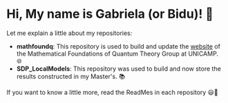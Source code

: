 # Hi, My name is Gabriela (or Bidu)! 👋

Let me explain a little about my repositories:

- **mathfoundq**: This repository is used to build and update the [website](https://www.ime.unicamp.br/~mfq/) of the Mathematical Foundations of Quantum Theory Group at UNICAMP. 🌐
- **SDP_LocalModels**: This repository was used to build and now store the results constructed in my Master's. 📚

If you want to know a little more, read the ReadMes in each repository 😃📖

<!---
BiduRuiz/BiduRuiz is a ✨ special ✨ repository because its `README.md` (this file) appears on your GitHub profile.
You can click the Preview link to take a look at your changes.
--->
